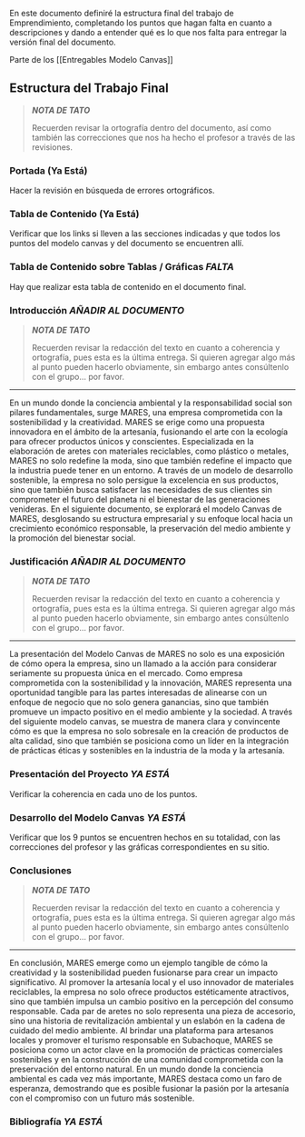En este documento definiré la estructura final del trabajo de Emprendimiento, completando los puntos que hagan falta en cuanto a descripciones y dando a entender qué es lo que nos falta para entregar la versión final del documento.

Parte de los [[Entregables Modelo Canvas]]
## Estructura del Trabajo Final

> ***NOTA DE TATO***
> 
> Recuerden revisar la ortografía dentro del documento, así como también las correcciones que nos ha hecho el profesor a través de las revisiones. 

### Portada (Ya Está)
Hacer la revisión en búsqueda de errores ortográficos.

### Tabla de Contenido (Ya Está)
Verificar que los links si lleven a las secciones indicadas y que todos los puntos del modelo canvas y del documento se encuentren allí.

### Tabla de Contenido sobre Tablas / Gráficas *FALTA*
Hay que realizar esta tabla de contenido en el documento final.

### Introducción *AÑADIR AL DOCUMENTO*

> ***NOTA DE TATO***
> 
> Recuerden revisar la redacción del texto en cuanto a coherencia y ortografía, pues esta es la última entrega. Si quieren agregar algo más al punto pueden hacerlo obviamente, sin embargo antes consúltenlo con el grupo... por favor.

******


En un mundo donde la conciencia ambiental y la responsabilidad social son pilares fundamentales, surge MARES, una empresa comprometida con la sostenibilidad y la creatividad. MARES se erige como una propuesta innovadora en el ámbito de la artesanía, fusionando el arte con la ecología para ofrecer productos únicos y conscientes. Especializada en la elaboración de aretes con materiales reciclables, como plástico o metales, MARES no solo redefine la moda, sino que también redefine el impacto que la industria puede tener en un entorno. A través de un modelo de desarrollo sostenible, la empresa no solo persigue la excelencia en sus productos, sino que también busca satisfacer las necesidades de sus clientes sin comprometer el futuro del planeta ni el bienestar de las generaciones venideras. En el siguiente documento, se explorará el modelo Canvas de MARES, desglosando su estructura empresarial y su enfoque local hacia un crecimiento económico responsable, la preservación del medio ambiente y la promoción del bienestar social.

### Justificación *AÑADIR AL DOCUMENTO*

> ***NOTA DE TATO***
> 
> Recuerden revisar la redacción del texto en cuanto a coherencia y ortografía, pues esta es la última entrega. Si quieren agregar algo más al punto pueden hacerlo obviamente, sin embargo antes consúltenlo con el grupo... por favor.

******

La presentación del Modelo Canvas de MARES no solo es una exposición de cómo opera la empresa, sino un llamado a la acción para considerar seriamente su propuesta única en el mercado. Como empresa comprometida con la sostenibilidad y la innovación, MARES representa una oportunidad tangible para las partes interesadas de alinearse con un enfoque de negocio que no solo genera ganancias, sino que también promueve un impacto positivo en el medio ambiente y la sociedad. A través del siguiente modelo canvas, se muestra de manera clara y convincente cómo es que la empresa no solo sobresale en la creación de productos de alta calidad, sino que también se posiciona como un líder en la integración de prácticas éticas y sostenibles en la industria de la moda y la artesanía.

### Presentación del Proyecto *YA ESTÁ*

Verificar la coherencia en cada uno de los puntos.

### Desarrollo del Modelo Canvas *YA ESTÁ*

Verificar que los 9 puntos se encuentren hechos en su totalidad, con las correcciones del profesor y las gráficas correspondientes en su sitio.

### Conclusiones

> ***NOTA DE TATO***
> 
> Recuerden revisar la redacción del texto en cuanto a coherencia y ortografía, pues esta es la última entrega. Si quieren agregar algo más al punto pueden hacerlo obviamente, sin embargo antes consúltenlo con el grupo... por favor.

******

En conclusión, MARES emerge como un ejemplo tangible de cómo la creatividad y la sostenibilidad pueden fusionarse para crear un impacto significativo. Al promover la artesanía local y el uso innovador de materiales reciclables, la empresa no solo ofrece productos estéticamente atractivos, sino que también impulsa un cambio positivo en la percepción del consumo responsable. Cada par de aretes no solo representa una pieza de accesorio, sino una historia de revitalización ambiental y un eslabón en la cadena de cuidado del medio ambiente. Al brindar una plataforma para artesanos locales y promover el turismo responsable en Subachoque, MARES se posiciona como un actor clave en la promoción de prácticas comerciales sostenibles y en la construcción de una comunidad comprometida con la preservación del entorno natural. En un mundo donde la conciencia ambiental es cada vez más importante, MARES destaca como un faro de esperanza, demostrando que es posible fusionar la pasión por la artesanía con el compromiso con un futuro más sostenible.

### Bibliografía *YA ESTÁ*



